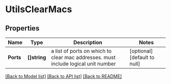 # UtilsClearMacs

## Properties
Name | Type | Description | Notes
------------ | ------------- | ------------- | -------------
**Ports** | **[]string** | a list of ports on which to clear mac addresses. must include logical unit number | [optional] [default to null]

[[Back to Model list]](../README.md#documentation-for-models) [[Back to API list]](../README.md#documentation-for-api-endpoints) [[Back to README]](../README.md)

